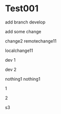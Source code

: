 # Test001

add branch develop

add some change

change2  remotechange11

localchange11

dev 1

dev 2

nothing1  nothing1

1

2

s3
